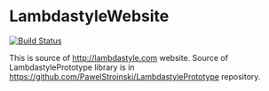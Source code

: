 LambdastyleWebsite
==================
[![Build Status](https://travis-ci.org/PawelStroinski/LambdastyleWebsite.svg?branch=master)](https://travis-ci.org/PawelStroinski/LambdastyleWebsite)

This is source of http://lambdastyle.com website. Source of LambdastylePrototype library is in https://github.com/PawelStroinski/LambdastylePrototype repository.
